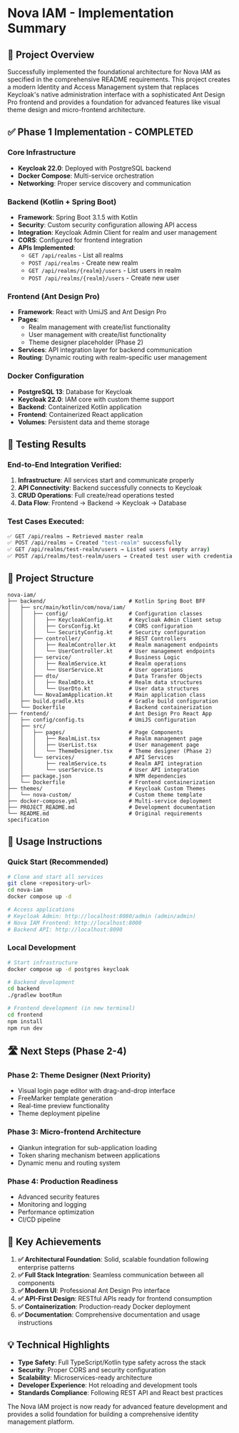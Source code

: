 # Nova IAM - Implementation Summary

## 🎯 Project Overview

Successfully implemented the foundational architecture for Nova IAM as specified in the comprehensive README requirements. This project creates a modern Identity and Access Management system that replaces Keycloak's native administration interface with a sophisticated Ant Design Pro frontend and provides a foundation for advanced features like visual theme design and micro-frontend architecture.

## ✅ Phase 1 Implementation - COMPLETED

### Core Infrastructure
- **Keycloak 22.0**: Deployed with PostgreSQL backend
- **Docker Compose**: Multi-service orchestration
- **Networking**: Proper service discovery and communication

### Backend (Kotlin + Spring Boot)
- **Framework**: Spring Boot 3.1.5 with Kotlin
- **Security**: Custom security configuration allowing API access
- **Integration**: Keycloak Admin Client for realm and user management
- **CORS**: Configured for frontend integration
- **APIs Implemented**:
  - `GET /api/realms` - List all realms
  - `POST /api/realms` - Create new realm
  - `GET /api/realms/{realm}/users` - List users in realm
  - `POST /api/realms/{realm}/users` - Create new user

### Frontend (Ant Design Pro)
- **Framework**: React with UmiJS and Ant Design Pro
- **Pages**:
  - Realm management with create/list functionality
  - User management with create/list functionality
  - Theme designer placeholder (Phase 2)
- **Services**: API integration layer for backend communication
- **Routing**: Dynamic routing with realm-specific user management

### Docker Configuration
- **PostgreSQL 13**: Database for Keycloak
- **Keycloak 22.0**: IAM core with custom theme support
- **Backend**: Containerized Kotlin application
- **Frontend**: Containerized React application
- **Volumes**: Persistent data and theme storage

## 🧪 Testing Results

### End-to-End Integration Verified:
1. **Infrastructure**: All services start and communicate properly
2. **API Connectivity**: Backend successfully connects to Keycloak
3. **CRUD Operations**: Full create/read operations tested
4. **Data Flow**: Frontend → Backend → Keycloak → Database

### Test Cases Executed:
```bash
✅ GET /api/realms → Retrieved master realm
✅ POST /api/realms → Created "test-realm" successfully
✅ GET /api/realms/test-realm/users → Listed users (empty array)
✅ POST /api/realms/test-realm/users → Created test user with credentials
```

## 📁 Project Structure

```
nova-iam/
├── backend/                          # Kotlin Spring Boot BFF
│   ├── src/main/kotlin/com/nova/iam/
│   │   ├── config/                   # Configuration classes
│   │   │   ├── KeycloakConfig.kt     # Keycloak Admin Client setup
│   │   │   ├── CorsConfig.kt         # CORS configuration
│   │   │   └── SecurityConfig.kt     # Security configuration
│   │   ├── controller/               # REST Controllers
│   │   │   ├── RealmController.kt    # Realm management endpoints
│   │   │   └── UserController.kt     # User management endpoints
│   │   ├── service/                  # Business Logic
│   │   │   ├── RealmService.kt       # Realm operations
│   │   │   └── UserService.kt        # User operations
│   │   ├── dto/                      # Data Transfer Objects
│   │   │   ├── RealmDto.kt           # Realm data structures
│   │   │   └── UserDto.kt            # User data structures
│   │   └── NovaIamApplication.kt     # Main application class
│   ├── build.gradle.kts              # Gradle build configuration
│   └── Dockerfile                    # Backend containerization
├── frontend/                         # Ant Design Pro React App
│   ├── config/config.ts              # UmiJS configuration
│   ├── src/
│   │   ├── pages/                    # Page Components
│   │   │   ├── RealmList.tsx         # Realm management page
│   │   │   ├── UserList.tsx          # User management page
│   │   │   └── ThemeDesigner.tsx     # Theme designer (Phase 2)
│   │   └── services/                 # API Services
│   │       ├── realmService.ts       # Realm API integration
│   │       └── userService.ts        # User API integration
│   ├── package.json                  # NPM dependencies
│   └── Dockerfile                    # Frontend containerization
├── themes/                           # Keycloak Custom Themes
│   └── nova-custom/                  # Custom theme template
├── docker-compose.yml                # Multi-service deployment
├── PROJECT_README.md                 # Development documentation
└── README.md                         # Original requirements specification
```

## 🚀 Usage Instructions

### Quick Start (Recommended)
```bash
# Clone and start all services
git clone <repository-url>
cd nova-iam
docker compose up -d

# Access applications
# Keycloak Admin: http://localhost:8080/admin (admin/admin)
# Nova IAM Frontend: http://localhost:8000
# Backend API: http://localhost:8090
```

### Local Development
```bash
# Start infrastructure
docker compose up -d postgres keycloak

# Backend development
cd backend
./gradlew bootRun

# Frontend development (in new terminal)
cd frontend
npm install
npm run dev
```

## 🛣️ Next Steps (Phase 2-4)

### Phase 2: Theme Designer (Next Priority)
- Visual login page editor with drag-and-drop interface
- FreeMarker template generation
- Real-time preview functionality
- Theme deployment pipeline

### Phase 3: Micro-frontend Architecture
- Qiankun integration for sub-application loading
- Token sharing mechanism between applications
- Dynamic menu and routing system

### Phase 4: Production Readiness
- Advanced security features
- Monitoring and logging
- Performance optimization
- CI/CD pipeline

## 🎯 Key Achievements

1. **✅ Architectural Foundation**: Solid, scalable foundation following enterprise patterns
2. **✅ Full Stack Integration**: Seamless communication between all components
3. **✅ Modern UI**: Professional Ant Design Pro interface
4. **✅ API-First Design**: RESTful APIs ready for frontend consumption
5. **✅ Containerization**: Production-ready Docker deployment
6. **✅ Documentation**: Comprehensive documentation and usage instructions

## 💡 Technical Highlights

- **Type Safety**: Full TypeScript/Kotlin type safety across the stack
- **Security**: Proper CORS and security configuration
- **Scalability**: Microservices-ready architecture
- **Developer Experience**: Hot reloading and development tools
- **Standards Compliance**: Following REST API and React best practices

The Nova IAM project is now ready for advanced feature development and provides a solid foundation for building a comprehensive identity management platform.